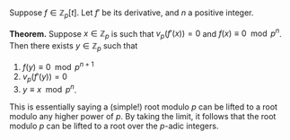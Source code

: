Suppose $f\in\mathbb{Z}_p[t]$. Let $f'$ be its derivative, and $n$ a positive integer. 

**Theorem.** Suppose $x\in\mathbb{Z}_p$ is such that $v_p(f'(x))=0$ and $f(x)\equiv 0\mod p^n$. Then there exists $y\in\mathbb{Z}_p$ such that
1. $f(y)\equiv 0\mod p^{n+1}$
2. $v_p(f'(y))=0$
3. $y\equiv x\mod p^n$.

This is essentially saying a (simple!) root modulo $p$ can be lifted to a root modulo any higher power of $p$. By taking the limit, it follows that the root modulo $p$ can be lifted to a root over the $p$-adic integers.